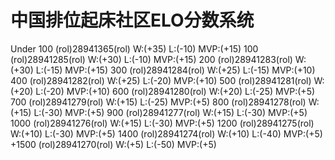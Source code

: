 # 中国排位起床社区ELO分数系统
Under 100 (rol)28941365(rol)  W:(+35) L:(-10) MVP:(+15)
100 (rol)28941285(rol)  W:(+30) L:(-10) MVP:(+15)
200 (rol)28941283(rol)  W:(+30) L:(-15) MVP:(+15)
300 (rol)28941284(rol)  W:(+25) L:(-15) MVP:(+10)
400 (rol)28941282(rol)  W:(+25) L:(-20) MVP:(+10)
500 (rol)28941281(rol)  W:(+20) L:(-20) MVP:(+10)
600 (rol)28941280(rol)  W:(+20) L:(-25) MVP:(+5)
700 (rol)28941279(rol)  W:(+15) L:(-25) MVP:(+5) 
800 (rol)28941278(rol)  W:(+15) L:(-30) MVP:(+5) 
900 (rol)28941277(rol)  W:(+15) L:(-30) MVP:(+5) 
1000 (rol)28941276(rol) W:(+15) L:(-30) MVP:(+5) 
1200 (rol)28941275(rol) W:(+10) L:(-30) MVP:(+5) 
1400 (rol)28941274(rol) W:(+10) L:(-40) MVP:(+5) 
+1500 (rol)28941270(rol) W:(+5) L:(-50) MVP:(+5) 

